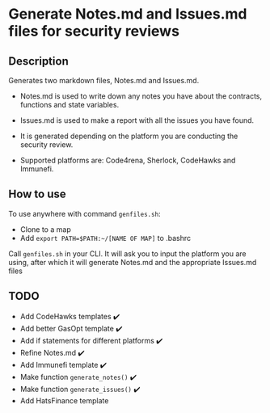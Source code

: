 # Generate Notes.md and Issues.md files for security reviews

## Description

Generates two markdown files, Notes.md and Issues.md.

- Notes.md is used to write down any notes you have about the contracts, functions and state variables.

- Issues.md is used to make a report with all the issues you have found.

- It is generated depending on the platform you are conducting the security review.

- Supported platforms are: Code4rena, Sherlock, CodeHawks and Immunefi.


## How to use

To use anywhere with command `genfiles.sh`:

- Clone to a map
- Add `export PATH=$PATH:~/[NAME OF MAP]` to .bashrc

Call `genfiles.sh` in your CLI. It will ask you to input the platform you are using, after which it will generate Notes.md and the appropriate Issues.md files

## TODO

- Add CodeHawks templates ✔️
- Add better GasOpt template ✔️
- Add if statements for different platforms ✔️
- Refine Notes.md ✔️
- Add Immunefi template ✔️
- Make function `generate_notes()` ✔️
- Make function `generate_issues()` ✔️
- Add HatsFinance template
